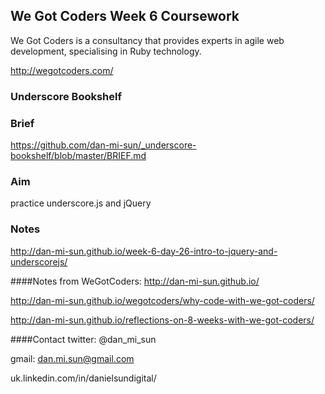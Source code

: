 ## We Got Coders Week 6 Coursework 

We Got Coders is a consultancy that provides experts in agile web development, specialising in Ruby technology.

http://wegotcoders.com/

### Underscore Bookshelf

### Brief
https://github.com/dan-mi-sun/_underscore-bookshelf/blob/master/BRIEF.md

### Aim
practice underscore.js and jQuery

### Notes
http://dan-mi-sun.github.io/week-6-day-26-intro-to-jquery-and-underscorejs/

####Notes from WeGotCoders:
http://dan-mi-sun.github.io/

http://dan-mi-sun.github.io/wegotcoders/why-code-with-we-got-coders/

http://dan-mi-sun.github.io/reflections-on-8-weeks-with-we-got-coders/


####Contact
twitter: @dan_mi_sun

gmail: dan.mi.sun@gmail.com

uk.linkedin.com/in/danielsundigital/

